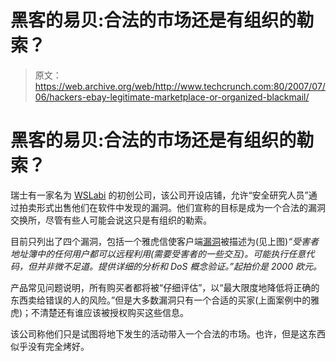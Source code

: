 # 黑客的易贝:合法的市场还是有组织的勒索？

> 原文：<https://web.archive.org/web/http://www.techcrunch.com:80/2007/07/06/hackers-ebay-legitimate-marketplace-or-organized-blackmail/>

# 黑客的易贝:合法的市场还是有组织的勒索？

瑞士有一家名为 [WSLabi](https://web.archive.org/web/20211024082552/http://www.wslabi.com/wabisabilabi/initPublishedBid.do) 的初创公司，该公司开设店铺，允许“安全研究人员”通过拍卖形式出售他们在软件中发现的漏洞。他们宣称的目标是成为一个合法的漏洞交换所，尽管有些人可能会说这只是有组织的勒索。

目前只列出了四个漏洞，包括一个雅虎信使客户端[漏洞](https://web.archive.org/web/20211024082552/http://www.wslabi.com/wabisabilabi/bidDetails.do)被描述为(见上图)*“受害者地址簿中的任何用户都可以远程利用(需要受害者的一些交互)。可能执行任意代码，但并非微不足道。提供详细的分析和 DoS 概念验证。”起拍价是 2000 欧元。*

产品常见问题说明，所有购买者都将被“仔细评估”，以“最大限度地降低将正确的东西卖给错误的人的风险。”但是大多数漏洞只有一个合适的买家(上面案例中的雅虎)；不清楚还有谁应该被授权购买这些信息。

该公司称他们只是试图将地下发生的活动带入一个合法的市场。也许，但是这东西似乎没有完全烤好。